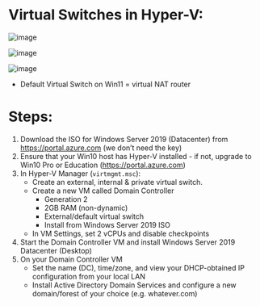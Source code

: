 # Virtual Switches in Hyper-V:
![image](https://user-images.githubusercontent.com/40586970/170838298-d9bd0ca2-6658-4d17-9df7-7cd31148cbb4.png)

![image](https://user-images.githubusercontent.com/40586970/170838306-5bc9aa9d-56ff-4c34-bc3b-f48b57f3b4ef.png)

![image](https://user-images.githubusercontent.com/40586970/170838173-0cc0b4d3-446f-48b9-aec9-2cb17879f983.png)

- Default Virtual Switch on Win11 = virtual NAT router

# Steps:
1. Download the ISO for Windows Server 2019 (Datacenter) from https://portal.azure.com (we don’t need the key)
2. Ensure that your Win10 host has Hyper-V installed - if not, upgrade to Win10 Pro or Education (https://portal.azure.com)
3. In Hyper-V Manager (`virtmgmt.msc`):
   - Create an external, internal & private virtual switch.
   - Create a new VM called Domain Controller 
     - Generation 2
     - 2GB RAM (non-dynamic)
     - External/default virtual switch
     - Install from Windows Server 2019 ISO
   - In VM Settings, set 2 vCPUs and disable checkpoints
4. Start the Domain Controller VM and install Windows Server 2019 Datacenter (Desktop)
5. On your Domain Controller VM
   - Set the name (DC), time/zone, and view your DHCP-obtained IP configuration from your local LAN
   - Install Active Directory Domain Services and configure a new domain/forest of your choice (e.g. whatever.com)
